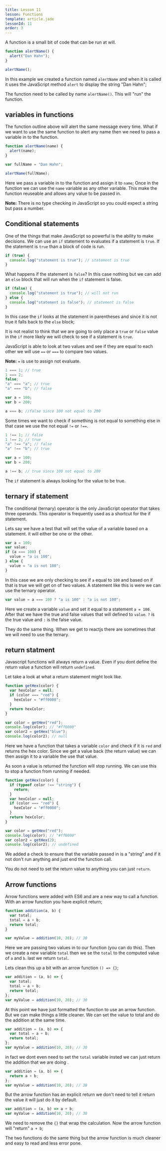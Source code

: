 ```yaml
---
title: Lesson 11
lesson: Functions
template: article.jade
lessonId: 11
order: 3
---
```


A function is a small bit of code that can be run at will.

```javascript
function alertName() {
  alert("Dan Hahn");
}

alertName();
```

In this example we created a function named `alertName` and when it is called it uses the JavaScript method `alert` to display the string "Dan Hahn";

The function need to be called by name `alertName()`. This will "run" the function.

## variables in functions

The function outline above will alert the same message every time. What if we want to use the same function to alert any name then we need to pass a variable in to the function.

```javascript
function alertName(name) {
  alert(name);
}

var fullName = "Dan Hahn";

alertName(fullName);
```

Here we pass a variable in to the function and assign it to `name`; Once in the function we can use the `name` variable as any other variable. This make the function reuseable and allows any value to be passed in.

**Note:** There is no type checking in JavaScript so you could expect a string but pass a number.

## Conditional statements

One of the things that make JavaScript so powerful is the ability to make decisions. We can use an `if` statement to evaluates if a statement is `true`. If the statement is `true` than a block of code is run.

```javascript
if (true) {
  console.log("statement is true"); // statement is true
}
```

What happens if the statement is `false`? In this case nothing but we can add an `else` block that will run when the `if` statement is false.

```javascript
if (false) {
  console.log("statement is true"); // will not run
} else {
  console.log("statement is false"); // statement is false
}
```

In this case the `if` looks at the statement in parentheses and since it is not true it falls back to the `else` block;

It is not realist to think that we are going to only place a `true` or `false` value in the `if` more likely we will check to see if a statement is `true`.

JavaScript is able to look at two values and see if they are equal to each other we will use `==` or `===` to compare two values.

**Note:** `=` is use to assign not evaluate.

```javascript
1 === 1; // true
1 === 2;
false;
"a" === "a"; // true
"a" === "b"; // false

var a = 100;
var b = 200;

a === b; //false since 100 not equal to 200
```

Some times we want to check if something is not equal to something else in that case we use the not equal `!=` or `!==`.

```javascript
1 !== 1; // false
1 !== 2; // true
"a" !== "a"; // false
"a" !== "b"; // true

var a = 100;
var b = 200;

a !== b; // true since 100 not equal to 200
```

The `if` statement is always looking for the value to be true.

## ternary if statement

The conditional (ternary) operator is the only JavaScript operator that takes three operands. This operator is frequently used as a shortcut for the if statement.

Lets say we have a test that will set the value of a variable based on a statement. it will either be one or the other.

```javascript
var a = 100;
var value;
if (a === 100) {
  value = "a is 100";
} else {
  value = "a is not 100";
}
```

In this case we are only checking to see if `a` equal to `100` and based on if that is true we will get on of two values. A statement like this is were we can use the ternary operator.

```javascript
var value = a === 100 ? "a is 100" : "a is not 100";
```

Here we create a variable `value` and set it equal to a statement `a = 100`. After that we have the true and false values that will defined to `value`. `?` is the true value and `:` is the false value.

They do the same thing. When we get to reactjs there are sometimes that we will need to use the ternary.

## return statment

Javascript functions will always return a value. Even if you dont define the return value a function will return `undefined`.

Let take a look at what a return statement might look like.

```javascript
function getHex(color) {
  var hexColor = null;
  if (color === "red") {
    hexColor = "#ff0000";
  }
  return hexColor;
}

var color = getHex("red");
console.log(color); // "#ff0000"
var color2 = getHex("blue");
console.log(color2); // null
```

Here we have a function that takes a variable `color` and check if it is `red` and returns the hex color. Since we get a value back (the return value) we can then assign it to a variable the use that value.

As soon a value is returned the function will stop running. We can use this to stop a function from running if needed.

```javascript
function getHex(color) {
  if (typeof color !== "string") {
    return;
  }
  var hexColor = null;
  if (color === "red") {
    hexColor = "#ff0000";
  }
  return hexColor;
}

var color = getHex("red");
console.log(color); // "#ff0000"
var color2 = getHex(2);
console.log(color2); // undefined
```

We added a check to ensure that the variable passed in is a "string" and if it not don't run anything and just end the function call.

You do not need to set the return value to anything you can just `return`.

## Arrow functions

Arrow functions were added with ES6 and are a new way to call a function. With an arrow function you have explicit return;

```javascript
function addition(a, b) {
  var total;
  total = a + b;
  return total;
}

var myValue = addition(10, 20); // 30
```

Here we are passing two values in to our function (you can do this). Then we create a new variable `total` then we se the `total` to the computed value of `a` and `b`. last we return `total`.

Lets clean this up a bit with an arrow function `() => {}`;

```javascript
var addition = (a, b) => {
  var total;
  total = a + b;
  return total;
};
var myValue = addition(10, 20); // 30
```

At this point we have just formatted the function to use an arrow function. But we can make things a little cleaner. We can set the value to total and do the addition at the same time.

```javascript
var addition = (a, b) => {
  var total = a + b;
  return total;
};
var myValue = addition(10, 20); // 30
```

in fact we dont even need to set the `total` variable insted we can just return the addition that we are doing .

```javascript
var addition = (a, b) => {
  return a + b;
};
var myValue = addition(10, 20); // 30
```

But the arrow function has an explicit return we don't need to tell it return the value it will just do it by default.

```javascript
var addition = (a, b) => a + b;
var myValue = addition(10, 20); // 30
```

We need to remove the `{}` that wrap the calculation. Now the arrow function will "return" `a + b`;

The two functions do the same thing but the arrow function is much cleaner and easy to read and less error pone.

